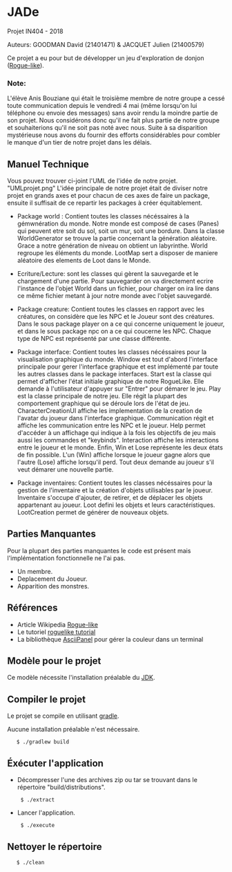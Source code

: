 # JADe
Projet IN404 - 2018

Auteurs: GOODMAN David (21401471) & JACQUET Julien (21400579)

Ce projet a eu pour but de développer un jeu d'exploration de donjon ([Rogue-like](https://fr.wikipedia.org/wiki/Rogue-like)).

### Note:
L'élève Anis Bouziane qui était le troisième membre de notre groupe a cessé toute communication depuis le vendredi 4 mai
(même lorsqu'on lui téléphone ou envoie des messages) sans avoir rendu la moindre partie de son projet. Nous considérons donc qu'il ne fait
plus partie de notre groupe et souhaiterions qu'il ne soit pas noté avec nous. Suite à sa disparition mystérieuse nous avons du fournir des
efforts considérables pour combler le manque d'un tier de notre projet dans les délais.

## Manuel Technique
Vous pouvez trouver ci-joint l'UML de l'idée de notre projet. "UMLprojet.png"
L'idée principale de notre projet était de diviser notre projet en grands axes et pour chacun de ces axes de faire un package, ensuite il suffisait de ce repartir les packages à créer équitablement.

* Package world : Contient toutes les classes nécéssaires à la gémwnération du monde.
Notre monde est composé de cases (Panes) qui peuvent etre soit du sol, soit un mur, soit une bordure.
Dans la classe WorldGenerator se trouve la partie concernant la génération aléatoire. Grace a notre génération de niveau on obtient un labyrinthe.
World regroupe les éléments du monde.
LootMap sert a disposer de maniere aléatoire des elements de Loot dans le Monde.

* Ecriture/Lecture: sont les classes qui gèrent la sauvegarde et le chargement d'une partie.
Pour sauvegarder on va directement ecrire l'instance de l'objet World dans un fichier, pour charger on ira lire dans ce même fichier metant
à jour notre monde avec l'objet sauvegardé.

* Package creature: Contient toutes les classes en rapport avec les créatures, on considère que les NPC et le Joueur sont
des créatures.
Dans le sous package player on a ce qui concerne uniquement le joueur, et dans le sous package npc on a ce qui coucerne les NPC.
Chaque type de NPC est représenté par une classe différente.

* Package interface: Contient toutes les classes nécéssaires pour la visualisation graphique du monde.
Window est tout d'abord l'interface principale pour gerer l'interface graphique et est implémenté par toute les autres classes dans le package interfaces.
Start est la classe qui permet d'afficher l'état initiale graphique de notre RogueLike. Elle demande à l'utilisateur d'appuyer sur "Entrer" pour démarer le jeu.
Play est la classe principale de notre jeu. Elle régit la plupart des comportement graphique qui se déroule lors de l'état de jeu.
CharacterCreationUI affiche les implementation de la creation de l'avatar du joueur dans l'interface graphique.
Communication régit et affiche les communication entre les NPC et le joueur.
Help permet d'accéder à un affichage qui indique à la fois les objectifs de jeu mais aussi les commandes et "keybinds".
Interaction affiche les interactions entre le joueur et le monde.
Enfin, Win et Lose représente les deux états de fin possible. L'un (Win) affiche lorsque le joueur gagne alors que l'autre (Lose) affiche lorsqu'il perd. Tout deux demande au joueur s'il veut démarer une nouvelle partie.

* Package inventaires: Contient toutes les classes nécéssaires pour la gestion de l'inventaire et la création d'objets utilisables par le joueur.
Inventaire s'occupe d'ajouter, de retirer, et de déplacer les objets appartenant au joueur.
Loot defini les objets et leurs caractéristiques.
LootCreation permet de générer de nouveaux objets.

## Parties Manquantes
Pour la plupart des parties manquantes le code est présent mais l'implémentation fonctionnelle ne l'ai pas.
* Un membre.
* Deplacement du Joueur.
* Apparition des monstres.

## Références
* Article Wikipedia [Rogue-like](https://fr.wikipedia.org/wiki/Rogue-like)
* Le tutoriel [roguelike tutorial](http://trystans.blogspot.fr/2016/01/roguelike-tutorial-00-table-of-contents.html)
* La bibliothèque [AsciiPanel](https://github.com/trystan/AsciiPanel) pour gérer la couleur dans un terminal 

## Modèle pour le projet
Ce modèle nécessite l'installation préalable du [JDK](http://www.oracle.com/technetwork/java/javase/downloads/index.html).

## Compiler le projet
Le projet se compile en utilisant [gradle](https://gradle.org/).

Aucune installation préalable n'est nécessaire.

       $ ./gradlew build


## Éxécuter l'application
* Décompresser l'une des archives zip ou tar se trouvant dans le répertoire "build/distributions".

       $ ./extract

* Lancer l'application.

       $ ./execute


## Nettoyer le répertoire

       $ ./clean
